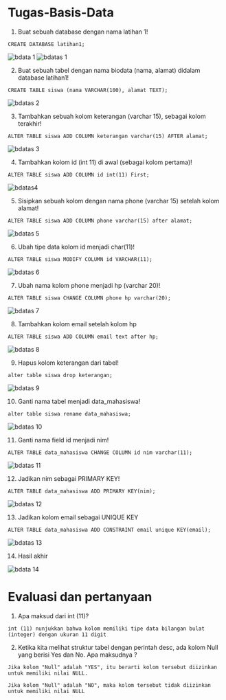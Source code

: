 # Tugas-Basis-Data

1. Buat sebuah database dengan nama latihan 1!
``` 
CREATE DATABASE latihan1;
```
![bdata 1](https://user-images.githubusercontent.com/115356128/229334957-bac06184-b49b-4fd3-b0c4-f241e0881d68.png)
![bdatas 1](https://user-images.githubusercontent.com/115356128/229594312-acff43e8-3d15-43be-a38e-6b16341393c0.png)


2. Buat sebuah tabel dengan nama biodata (nama, alamat) didalam
database latihan1!
```
CREATE TABLE siswa (nama VARCHAR(100), alamat TEXT);
```
![bdatas 2](https://user-images.githubusercontent.com/115356128/229595191-3753c350-57ad-47ae-a877-d87314700bc2.png)


3. Tambahkan sebuah kolom keterangan (varchar 15), sebagai kolom
terakhir!
```
ALTER TABLE siswa ADD COLUMN keterangan varchar(15) AFTER alamat;
```
![bdatas 3](https://user-images.githubusercontent.com/115356128/229597145-eff6bd8e-3036-485a-8773-8aff59a7f55a.png)


4. Tambahkan kolom id (int 11) di awal (sebagai kolom pertama)!
```
ALTER TABLE siswa ADD COLUMN id int(11) First;
```
![bdatas4](https://user-images.githubusercontent.com/115356128/229598116-7598a5c7-a14a-4ff6-b503-039f6d140c1a.png)


5. Sisipkan sebuah kolom dengan nama phone (varchar 15) setelah
kolom alamat!
```
ALTER TABLE siswa ADD COLUMN phone varchar(15) after alamat;
```
![bdatas 5](https://user-images.githubusercontent.com/115356128/229598786-4eb06698-c012-4dd3-b0c7-e7c1ddf9c2c0.png)


6. Ubah tipe data kolom id menjadi char(11)!
```
ALTER TABLE siswa MODIFY COLUMN id VARCHAR(11);
```
![bdatas 6](https://user-images.githubusercontent.com/115356128/229599451-b87eaf7c-1875-4dd1-b90b-632e43b60803.png)


7. Ubah nama kolom phone menjadi hp (varchar 20)!
```
ALTER TABLE siswa CHANGE COLUMN phone hp varchar(20);
```
![bdatas 7](https://user-images.githubusercontent.com/115356128/229600016-7bedd0da-b4a6-47c9-a7ea-ccff74239c21.png)


8. Tambahkan kolom email setelah kolom hp
```
ALTER TABLE siswa ADD COLUMN email text after hp;
```
![bdatas 8](https://user-images.githubusercontent.com/115356128/229600459-677b3f99-2f8c-46dc-8c87-d88a4d4e80df.png)


9. Hapus kolom keterangan dari tabel!
```
alter table siswa drop keterangan;
```
![bdatas 9](https://user-images.githubusercontent.com/115356128/229600871-754a8080-c1b6-45c8-ab50-1f703d5fcd7e.png)


10. Ganti nama tabel menjadi data_mahasiswa!
```
alter table siswa rename data_mahasiswa;
```
![bdatas 10](https://user-images.githubusercontent.com/115356128/229601653-07aabf6a-03d2-4c0d-bc4c-2bb2997c8ac0.png)


11. Ganti nama field id menjadi nim!
```
ALTER TABLE data_mahasiswa CHANGE COLUMN id nim varchar(11);
```
![bdatas 11](https://user-images.githubusercontent.com/115356128/229602818-8f1dcfc4-8fc6-42af-a378-ce20fdfb9e73.png)


12. Jadikan nim sebagai PRIMARY KEY!
```
ALTER TABLE data_mahasiswa ADD PRIMARY KEY(nim);
```
![bdatas 12](https://user-images.githubusercontent.com/115356128/229603322-447124dd-198f-4a7f-930d-e765c5ef803e.png)


13. Jadikan kolom email sebagai UNIQUE KEY
```
ALTER TABLE data_mahasiswa ADD CONSTRAINT email unique KEY(email);
```
![bdatas 13](https://user-images.githubusercontent.com/115356128/229603650-d7cb191a-6229-46a3-af59-af1678a85361.png)


14. Hasil akhir

![bdata 14](https://user-images.githubusercontent.com/115356128/229335067-6f9423e3-aa30-4d59-8326-7fe6d6739f6e.png)


# Evaluasi dan pertanyaan
1. Apa maksud dari int (11)?
```
int (11) nunjukkan bahwa kolom memiliki tipe data bilangan bulat (integer) dengan ukuran 11 digit 
```

2. Ketika kita melihat struktur tabel dengan perintah desc, ada kolom Null yang
berisi Yes dan No. Apa maksudnya ?
```
Jika kolom "Null" adalah "YES", itu berarti kolom tersebut diizinkan untuk memiliki nilai NULL.

Jika kolom "Null" adalah "NO", maka kolom tersebut tidak diizinkan untuk memiliki nilai NULL
```

